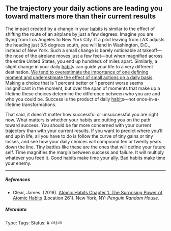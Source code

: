 ## The trajectory your daily actions are leading you toward matters more than their current results

The impact created by a change in your [habit](Habit.md)s is similar to the effect of shifting the route of an airplane by just a few degrees. Imagine you are flying from Los Angeles to New York City. If a pilot leaving from LAX adjusts the heading just 3.5 degrees south, you will land in Washington, D.C., instead of New York. Such a small change is barely noticeable at takeoff—the nose of the airplane moves just a few feet—but when magnified across the entire United States, you end up hundreds of miles apart. Similarly, a slight change in your daily [habit](Habit.md)s can guide your life to a very different destination. [We tend to overestimate the importance of one defining moment and underestimate the effect of small actions on a daily basis](We%20tend%20to%20overestimate%20the%20importance%20of%20one%20defining%20moment%20and%20underestimate%20the%20effect%20of%20small%20actions%20on%20a%20daily%20basis.md). Making a choice that is 1 percent better or 1 percent worse seems insignificant in the moment, but over the span of moments that make up a lifetime these choices determine the difference between who you are and who you could be. Success is the product of daily [habit](Habit.md)s—not once-in-a-lifetime transformations.

That said, it doesn’t matter how successful or unsuccessful you are right now. What matters is whether your habits are putting you on the path toward success. You should be far more concerned with your current trajectory than with your current results. If you want to predict where you’ll end up in life, all you have to do is follow the curve of tiny gains or tiny losses, and see how your daily choices will compound ten or twenty years down the line. Tiny battles like these are the ones that will define your future self. Time magnifies the margin between success and failure. It will multiply whatever you feed it. Good habits make time your ally. Bad habits make time your enemy.

---

##### References

* Clear, James. (2018). [Atomic Habits Chapter 1. The Surprising Power of Atomic Habits](Atomic%20Habits%20Chapter%201.%20The%20Surprising%20Power%20of%20Atomic%20Habits.md) (Location 261). New York, NY: *Penguin Random House*.

##### Metadata

Type: 
Tags:
Status: # ⛅️/⛅️
